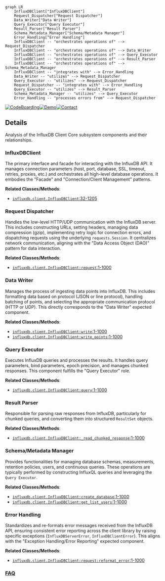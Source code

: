 ```mermaid
graph LR
    InfluxDBClient["InfluxDBClient"]
    Request_Dispatcher["Request Dispatcher"]
    Data_Writer["Data Writer"]
    Query_Executor["Query Executor"]
    Result_Parser["Result Parser"]
    Schema_Metadata_Manager["Schema/Metadata Manager"]
    Error_Handling["Error Handling"]
    InfluxDBClient -- "orchestrates operations of" --> Request_Dispatcher
    InfluxDBClient -- "orchestrates operations of" --> Data_Writer
    InfluxDBClient -- "orchestrates operations of" --> Query_Executor
    InfluxDBClient -- "orchestrates operations of" --> Result_Parser
    InfluxDBClient -- "orchestrates operations of" --> Schema_Metadata_Manager
    InfluxDBClient -- "integrates with" --> Error_Handling
    Data_Writer -- "utilizes" --> Request_Dispatcher
    Query_Executor -- "utilizes" --> Request_Dispatcher
    Request_Dispatcher -- "integrates with" --> Error_Handling
    Query_Executor -- "utilizes" --> Result_Parser
    Schema_Metadata_Manager -- "utilizes" --> Query_Executor
    Error_Handling -- "processes errors from" --> Request_Dispatcher
```

[![CodeBoarding](https://img.shields.io/badge/Generated%20by-CodeBoarding-9cf?style=flat-square)](https://github.com/CodeBoarding/GeneratedOnBoardings)[![Demo](https://img.shields.io/badge/Try%20our-Demo-blue?style=flat-square)](https://www.codeboarding.org/demo)[![Contact](https://img.shields.io/badge/Contact%20us%20-%20contact@codeboarding.org-lightgrey?style=flat-square)](mailto:contact@codeboarding.org)

## Details

Analysis of the InfluxDB Client Core subsystem components and their relationships.

### InfluxDBClient
The primary interface and facade for interacting with the InfluxDB API. It manages connection parameters (host, port, database, SSL, timeout, retries, proxies, etc.) and orchestrates all high-level database operations. It embodies the "Facade" and "Connection/Client Management" patterns.


**Related Classes/Methods**:

- <a href="https://github.com/influxdata/influxdb-python/blob/master/influxdb/client.py#L32-L1205" target="_blank" rel="noopener noreferrer">`influxdb.client.InfluxDBClient`:32-1205</a>


### Request Dispatcher
Handles the low-level HTTP/UDP communication with the InfluxDB server. This includes constructing URLs, setting headers, managing data compression (gzip), implementing retry logic for connection errors, and dispatching requests using the underlying `requests.Session`. It centralizes network communication, aligning with the "Data Access Object (DAO)" pattern for data interaction.


**Related Classes/Methods**:

- <a href="https://github.com/influxdata/influxdb-python/blob/master/influxdb/client.py#L1-L1000" target="_blank" rel="noopener noreferrer">`influxdb.client.InfluxDBClient:request`:1-1000</a>


### Data Writer
Manages the process of ingesting data points into InfluxDB. This includes formatting data based on protocol (JSON or line protocol), handling batching of points, and selecting the appropriate communication protocol (HTTP or UDP). This directly corresponds to the "Data Writer" expected component.


**Related Classes/Methods**:

- <a href="https://github.com/influxdata/influxdb-python/blob/master/influxdb/client.py#L1-L1000" target="_blank" rel="noopener noreferrer">`influxdb.client.InfluxDBClient:write`:1-1000</a>
- <a href="https://github.com/influxdata/influxdb-python/blob/master/influxdb/client.py#L1-L1000" target="_blank" rel="noopener noreferrer">`influxdb.client.InfluxDBClient:write_points`:1-1000</a>


### Query Executor
Executes InfluxDB queries and processes the results. It handles query parameters, bind parameters, epoch precision, and manages chunked responses. This component fulfills the "Query Executor" role.


**Related Classes/Methods**:

- <a href="https://github.com/influxdata/influxdb-python/blob/master/influxdb/client.py#L1-L1000" target="_blank" rel="noopener noreferrer">`influxdb.client.InfluxDBClient:query`:1-1000</a>


### Result Parser
Responsible for parsing raw responses from InfluxDB, particularly for chunked queries, and converting them into structured `ResultSet` objects.


**Related Classes/Methods**:

- <a href="https://github.com/influxdata/influxdb-python/blob/master/influxdb/client.py#L1-L1000" target="_blank" rel="noopener noreferrer">`influxdb.client.InfluxDBClient:_read_chunked_response`:1-1000</a>


### Schema/Metadata Manager
Provides functionalities for managing database schemas, measurements, retention policies, users, and continuous queries. These operations are typically performed by constructing InfluxQL queries and leveraging the `Query Executor`.


**Related Classes/Methods**:

- <a href="https://github.com/influxdata/influxdb-python/blob/master/influxdb/client.py#L1-L1000" target="_blank" rel="noopener noreferrer">`influxdb.client.InfluxDBClient:create_database`:1-1000</a>
- <a href="https://github.com/influxdata/influxdb-python/blob/master/influxdb/client.py#L1-L1000" target="_blank" rel="noopener noreferrer">`influxdb.client.InfluxDBClient:get_list_users`:1-1000</a>


### Error Handling
Standardizes and re-formats error messages received from the InfluxDB API, ensuring consistent error reporting across the client library by raising specific exceptions (`InfluxDBServerError`, `InfluxDBClientError`). This aligns with the "Exception Handling/Error Reporting" expected component.


**Related Classes/Methods**:

- <a href="https://github.com/influxdata/influxdb-python/blob/master/influxdb/client.py#L1-L1000" target="_blank" rel="noopener noreferrer">`influxdb.client.InfluxDBClient:request:reformat_error`:1-1000</a>




### [FAQ](https://github.com/CodeBoarding/GeneratedOnBoardings/tree/main?tab=readme-ov-file#faq)